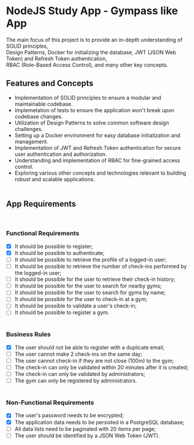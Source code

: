 # NodeJS Study App - Gympass like App

The main focus of this project is to provide an in-depth understanding of SOLID principles, <br>
Design Patterns, Docker for initializing the database, JWT (JSON Web Token) and Refresh Token authentication, <br>
RBAC (Role-Based Access Control), and many other key concepts. 
<br>

## **Features and Concepts**

- Implementation of SOLID principles to ensure a modular and maintainable codebase.
- Implemetation of tests to ensure the application won't break upon codebase changes.
- Utilization of Design Patterns to solve common software design challenges.
- Setting up a Docker environment for easy database initialization and management.
- Implementation of JWT and Refresh Token authentication for secure user authentication and authorization.
- Understanding and implementation of RBAC for fine-grained access control.
- Exploring various other concepts and technologies relevant to building robust and scalable applications.
<br><br>

## **App Requirements**
<br>

### **Functional Requirements**

- [x] It should be possible to register;
- [x] It should be possible to authenticate;
- [ ] It should be possible to retrieve the profile of a logged-in user;
- [ ] It should be possible to retrieve the number of check-ins performed by the logged-in user;
- [ ] It should be possible for the user to retrieve their check-in history;
- [ ] It should be possible for the user to search for nearby gyms;
- [ ] It should be possible for the user to search for gyms by name;
- [ ] It should be possible for the user to check-in at a gym;
- [ ] It should be possible to validate a user's check-in;
- [ ] It should be possible to register a gym.
<br><br>

### **Business Rules**

- [x] The user should not be able to register with a duplicate email;
- [ ] The user cannot make 2 check-ins on the same day;
- [ ] The user cannot check-in if they are not close (100m) to the gym;
- [ ] The check-in can only be validated within 20 minutes after it is created;
- [ ] The check-in can only be validated by administrators;
- [ ] The gym can only be registered by administrators.
<br><br>

### **Non-Functional Requirements**

- [x] The user's password needs to be encrypted;
- [x] The application data needs to be persisted in a PostgreSQL database;
- [ ] All data lists need to be paginated with 20 items per page;
- [ ] The user should be identified by a JSON Web Token (JWT).
